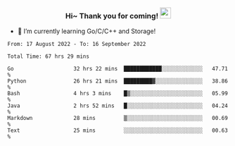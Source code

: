 <h3 align="center">
    Hi~ Thank you for coming!
    <img src="https://media.giphy.com/media/hvRJCLFzcasrR4ia7z/giphy.gif" width="25px">
</h3>

<!--
**pineapple-man/pineapple-man** is a ✨ _special_ ✨ repository because its `README.md` (this file) appears on your GitHub profile.

Here are some ideas to get you started:
- 🔭 I’m currently working on ...
- 🤔 I’m looking for help with ...
- 💬 Ask me about ...
- 📫 How to reach me: ...
- 😄 Pronouns: ...
- ⚡ Fun fact: 
- 👯 I’m looking to collaborate on kubernetes
-->
- 🌱 I’m currently learning Go/C/C++ and Storage!

<!--START_SECTION:waka-->

```text
From: 17 August 2022 - To: 16 September 2022

Total Time: 67 hrs 29 mins

Go                   32 hrs 22 mins  ████████████░░░░░░░░░░░░░   47.71 %
Python               26 hrs 21 mins  █████████▓░░░░░░░░░░░░░░░   38.86 %
Bash                 4 hrs 3 mins    █▒░░░░░░░░░░░░░░░░░░░░░░░   05.99 %
Java                 2 hrs 52 mins   █░░░░░░░░░░░░░░░░░░░░░░░░   04.24 %
Markdown             28 mins         ▒░░░░░░░░░░░░░░░░░░░░░░░░   00.69 %
Text                 25 mins         ░░░░░░░░░░░░░░░░░░░░░░░░░   00.63 %
```

<!--END_SECTION:waka-->
